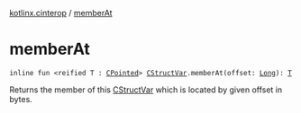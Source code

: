 [kotlinx.cinterop](index.md) / [memberAt](./member-at.md)

# memberAt

`inline fun <reified T : `[`CPointed`](-c-pointed/index.md)`> `[`CStructVar`](-c-struct-var/index.md)`.memberAt(offset: `[`Long`](https://kotlinlang.org/api/latest/jvm/stdlib/kotlin/-long/index.html)`): `[`T`](member-at.md#T)

Returns the member of this [CStructVar](-c-struct-var/index.md) which is located by given offset in bytes.

